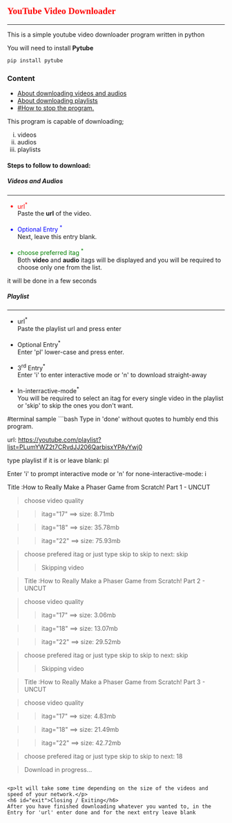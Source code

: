 <h2 style="font-family: Times New Roman; color:red;">YouTube Video Downloader</h2><hr />
<p>This is a simple youtube video downloader program written in python </p>

You will need to install **Pytube**
```python
pip install pytube
```
<h3>Content</h3>
<ul>
    <li><a href="#video">About downloading videos and audios</a></li>
    <li><a href="#playlist">About downloading playlists</a></li>
    <li><a href="#exit">#How to stop the program.</a></li>
</ul>
<p>This program is capable of downloading;</p>
<ol type ='i'>
    <li>videos</li>
    <li>audios</li>
    <li>playlists</li>
</ol>
<h4>Steps to follow to download:</h4>
<h5 id = 'video'>Videos and Audios</h5><hr />
<ul>
    <li style="color:red;">url<sup>*</sup> </li>
    <dt>Paste the <b>url</b> of the video.</dt><br />
    <li style="color:blue">Optional Entry <sup>*</sup> </li>
    <dt>Next, leave this entry blank. </dt><br />
    <li style="color:green;">choose preferred itag <sup>*</sup></li>
    <dt>Both <b>video</b> and <b>audio</b> itags will be displayed and you will be required to choose only one from the list.</dt>
</ul>
<p>it will be done in a few seconds</p>
<h5 id="playlist">Playlist</h5><hr />
<ul>
    <li>url<sup>*</sup></li>
    <dt>Paste the playlist url and press enter</dt><br />
    <li>Optional Entry<sup>*</sup></li>
    <dt>Enter 'pl' lower-case and press enter.</dt><br />
    <li>3<sup>rd</sup> Entry<sup>*</sup></li>
    <dt>Enter 'i' to enter interactive mode or 'n' to download straight-away</dt><br />
    <li>In-interractive-mode<sup>*</sup></li>
    <dt>You will be required to select an itag for every single video in the playlist or 'skip' to skip the ones you don't want.</dt>
</ul>
#terminal sample
```bash
Type in 'done' without quotes to humbly end this program.

url: https://youtube.com/playlist?list=PLumYWZ2t7CRvdJJ206QarbisxYPAyYwj0

type playlist if it is or leave blank: pl

Enter 'i' to prompt interactive mode or 'n' for none-interactive-mode: i

Title :How to Really Make a Phaser Game from Scratch! Part 1 - UNCUT

>choose video quality

  >>itag="17" ==> size: 8.71mb
  
  >>itag="18" ==> size: 35.78mb
  
  >>itag="22" ==> size: 75.93mb
  
>choose prefered itag or just type skip to skip to next: skip
>>Skipping video

>Title :How to Really Make a Phaser Game from Scratch! Part 2 - UNCUT

>choose video quality
  >>itag="17" ==> size: 3.06mb
  
  >>itag="18" ==> size: 13.07mb
  
  >>itag="22" ==> size: 29.52mb
  
>choose prefered itag or just type skip to skip to next: skip
>>Skipping video

>Title :How to Really Make a Phaser Game from Scratch! Part 3 - UNCUT

>choose video quality

  >>itag="17" ==> size: 4.83mb
  
  >>itag="18" ==> size: 21.49mb
  
  >>itag="22" ==> size: 42.72mb
  
>choose prefered itag or just type skip to skip to next: 18

>Download in progress...
```

<p>lt will take some time depending on the size of the videos and speed of your network.</p>
<h6 id="exit">Closing / Exiting</h6>
After you have finished downloading whatever you wanted to, in the Entry for 'url' enter done and for the next entry leave blank
